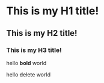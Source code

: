# This is my H1 title!

## This is my H2 title!

### This is my H3 title!

hello **bold** world

hello ~~delete~~ world
